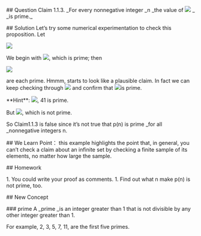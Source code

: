 \## Question
Claim 1.1.3. \_For every nonnegative integer \_n \_the value of ![](https://cdn.nlark.com/yuque/\_\_latex/383819858ada02de98f8de9faf90fa07.svg#card=math&code=n%5E2%2Bn%2B41&height=18&width=76)
\_ \_is prime.\_

\## Solution
Let’s try some
numerical experimentation to check this proposition. Let

![](https://cdn.nlark.com/yuque/\_\_latex/2c7f8f1def7b51d7b01578a2fe435125.svg#card=math&code=p%28n%29%20%3A%3A%3Dn%5E2%2Bn%2B41&height=20&width=133)











We begin with ![](https://cdn.nlark.com/yuque/\_\_latex/8d37d48cb80d747f307d904798db9954.svg#card=math&code=p%280%29%20%3D%2041%0A&height=18&width=61), which is prime; then

![](https://cdn.nlark.com/yuque/\_\_latex/c0dbad0c42886547c12680c91c0f031e.svg#card=math&code=p%281%29%3D43%2Cp%282%29%3D47%2Cp%283%29%3D53%2C...%2Cp%2820%29%3D461&height=18&width=308)

are each prime. Hmmm, starts to look like a plausible claim. In fact we can keep
checking through ![](https://cdn.nlark.com/yuque/\_\_latex/aab9d9f2d4f14259066a0d212498827c.svg#card=math&code=n%3D39%0A&height=13&width=44) and confirm that ![](https://cdn.nlark.com/yuque/\_\_latex/60bfa0a75ef7b84aaf8815bd9bd7c630.svg#card=math&code=p%2839%29%3D1601&height=18&width=84)is prime.

\*\*Hint\*\*: ![](https://cdn.nlark.com/yuque/\_\_latex/2567e3c220d419b6b6ed1cb0dbdf544f.svg#card=math&code=p%28n%29%20%3D%20n%5E2%20%2B%20n%20%2B%2041%20%3D%20n%28n%2B1%29%20%2B%2041&height=20&width=233), 41 is prime.

But ![](https://cdn.nlark.com/yuque/\_\_latex/4381240dbb32401f01ba6c1064da109f.svg#card=math&code=p%2840%29%3D40%5E2%2B40%2B41%3D41%C2%B741&height=20&width=203), which is not prime.

So Claim1.1.3
is false since it’s not true that p(n) is prime \_for all \_nonnegative integers n.

\## We Learn
Point： this example highlights the point that, in general, you can’t check a claim about
an infinite set by checking a finite sample of its elements, no matter how large the
sample.

\## Homework

1\. You could write your proof as comments.
1\. Find out what n make p(n) is not prime, too.

\## New Concept

\### prime
A \_prime \_is an integer greater than 1 that is not divisible by any other integer
greater than 1.

For example, 2, 3, 5, 7, 11, are the first five primes.